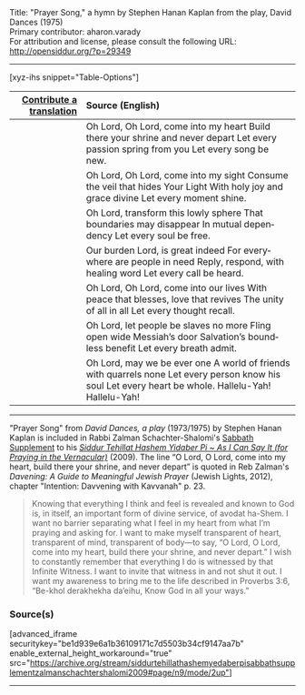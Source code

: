 <html>
<head></head>
<body>
Title: "Prayer Song," a hymn by Stephen Hanan Kaplan from the play, David Dances (1975)<br />
Primary contributor: aharon.varady<br />
For attribution and license, please consult the following URL: <a href="http://opensiddur.org/?p=29349">http://opensiddur.org/?p=29349</a>
<p />
<hr />

[xyz-ihs snippet="Table-Options"]<table style="margin-left: auto; margin-right: auto;" class="draggable">
<thead><tr><th id="x" style="text-align: right;"><a href="/contributing/upload/">Contribute a translation</a></th><th style="text-align: left;">Source (English)</th></tr></thead>
<tbody>
<tr><td style="vertical-align:top;">
<div class="liturgy" lang="he">

</span></div></td>
 
<td style="vertical-align:top;">
<div class="english" lang="en">
Oh Lord, Oh Lord, come into my heart 
Build there your shrine 
and never depart
Let every passion spring from you
Let every song be new.
</div></td></tr>


<tr><td style="vertical-align:top;">
<div class="liturgy" lang="he">

</span></div></td>
 
<td style="vertical-align:top;">
<div class="english" lang="en">
Oh Lord, Oh Lord, come into my sight
Consume the veil that hides 
Your Light
With holy joy and grace divine
Let every moment shine.
</div></td></tr>


<tr><td style="vertical-align:top;">
<div class="liturgy" lang="he">

</span></div></td>
 
<td style="vertical-align:top;">
<div class="english" lang="en">
Oh Lord, transform this lowly sphere
That boundaries may disappear
In mutual dependency
Let every soul be free.
</div></td></tr>


<tr><td style="vertical-align:top;">
<div class="liturgy" lang="he">

</span></div></td>
 
<td style="vertical-align:top;">
<div class="english" lang="en">
Our burden Lord, is great indeed
For everywhere are people in need
Reply, respond, with healing word
Let every call be heard.
</div></td></tr>


<tr><td style="vertical-align:top;">
<div class="liturgy" lang="he">

</span></div></td>
 
<td style="vertical-align:top;">
<div class="english" lang="en">
Oh Lord, Oh Lord, come into our lives 
With peace that blesses,
love that revives
The unity of all in all
Let every thought recall.
</div></td></tr>


<tr><td style="vertical-align:top;">
<div class="liturgy" lang="he">

</span></div></td>
 
<td style="vertical-align:top;">
<div class="english" lang="en">
Oh Lord, let people be slaves no more 
Fling open wide Messiah’s door
Salvation’s boundless benefit
Let every breath admit.
</div></td></tr>


<tr><td style="vertical-align:top;">
<div class="liturgy" lang="he">

</span></div></td>
 
<td style="vertical-align:top;">
<div class="english" lang="en">
Oh Lord, may we be ever one
A world of friends with quarrels none 
Let every person know his soul
Let every heart be whole.
Hallelu-Yah! Hallelu-Yah!
</div></td></tr>
</tbody></table>

<hr />

"Prayer Song" from <em>David Dances, a play</a></em> (1973/1975) by Stephen Hanan Kaplan is included in Rabbi Zalman Schachter-Shalomi's <a href="http://opensiddur.org/?p=29177">Sabbath Supplement</a> to his <em><a href="http://opensiddur.org/?p=177">Siddur Tehillat Hashem Yidaber Pi ~ As I Can Say It (for Praying in the Vernacular)</a></em> (2009). The line “O Lord, O Lord, come into my heart, build there your shrine, and never depart” is quoted in Reb Zalman's <em>Davening: A Guide to Meaningful Jewish Prayer</em> (Jewish Lights, 2012), chapter "Intention: Davvening with Kavvanah" p. 23.

<blockquote>
Knowing that everything I think and feel is revealed and known to God is, in itself, an important form of divine service, of avodat ha-Shem. I want no barrier separating what I feel in my heart from what I’m praying and asking for. I want to make myself transparent of heart, transparent of mind, transparent of body—to say, “O Lord, O Lord, come into my heart, build there your shrine, and never depart.” I wish to constantly remember that everything I do is witnessed by that Infinite Witness. I want to invite that witness in and not shut it out. I want my awareness to bring me to the life described in Proverbs 3:6, “Be-khol derakhekha da’eihu, Know God in all your ways.”
</blockquote>

<h3>Source(s)</h3>

[advanced_iframe securitykey="be1d939e6a1b36109171c7d5503b34cf9147aa7b" enable_external_height_workaround="true" src="https://archive.org/stream/siddurtehillathashemyedaberpisabbathsupplementzalmanschachtershalomi2009#page/n9/mode/2up"]

<hr />

&nbsp;
</body>
</html>